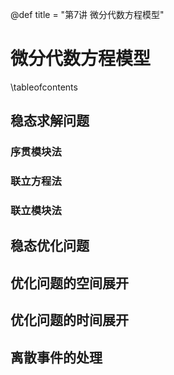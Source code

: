 @def title = "第7讲 微分代数方程模型"

# 微分代数方程模型

\tableofcontents

## 稳态求解问题

### 序贯模块法

### 联立方程法

### 联立模块法

## 稳态优化问题

## 优化问题的空间展开

## 优化问题的时间展开

## 离散事件的处理
